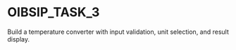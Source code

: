 # OIBSIP_TASK_3
Build a temperature converter with input validation, unit selection, and result display.
